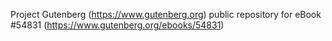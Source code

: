 Project Gutenberg (https://www.gutenberg.org) public repository for
eBook #54831 (https://www.gutenberg.org/ebooks/54831)
